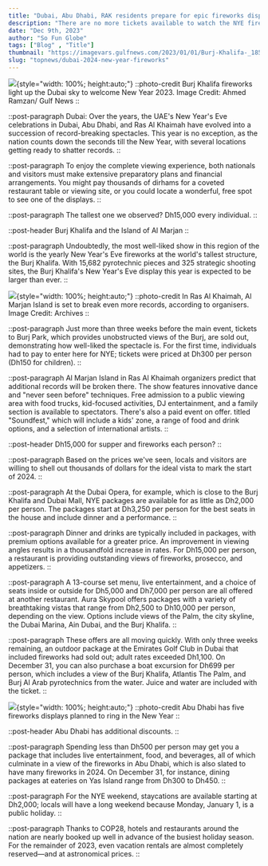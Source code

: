 ```yaml
---
title: "Dubai, Abu Dhabi, RAK residents prepare for epic fireworks displays on New Year's Eve 2024"
description: "There are no more tickets available to watch the NYE fireworks at Burj Khalifa at Burj Park in 2024"
date: "Dec 9th, 2023"
author: "So Fun Globe"
tags: ["Blog" , "Title"]
thumbnail: "https://imagevars.gulfnews.com/2023/01/01/Burj-Khalifa-_18569e6cdc1_large.jpg"
slug: "topnews/dubai-2024-new-year-fireworks"
---
```


![](https://imagevars.gulfnews.com/2023/01/01/Burj-Khalifa-_18569e6cdc1_large.jpg){style="width: 100%; height:auto;"}
::photo-credit
Burj Khalifa fireworks light up the Dubai sky to welcome New Year 2023. Image Credit: Ahmed Ramzan/ Gulf News
::

::post-paragraph
Dubai: Over the years, the UAE's New Year's Eve celebrations in Dubai, Abu Dhabi, and Ras Al Khaimah have evolved into a succession of record-breaking spectacles. This year is no exception, as the nation counts down the seconds till the New Year, with several locations getting ready to shatter records.
::

::post-paragraph
To enjoy the complete viewing experience, both nationals and visitors must make extensive preparatory plans and financial arrangements. You might pay thousands of dirhams for a coveted restaurant table or viewing site, or you could locate a wonderful, free spot to see one of the displays.
::

::post-paragraph
The tallest one we observed? Dh15,000 every individual.
::

::post-header
Burj Khalifa and the Island of Al Marjan
::

::post-paragraph
Undoubtedly, the most well-liked show in this region of the world is the yearly New Year's Eve fireworks at the world's tallest structure, the Burj Khalifa. With 15,682 pyrotechnic pieces and 325 strategic shooting sites, the Burj Khalifa's New Year's Eve display this year is expected to be larger than ever.
::

![](https://imagevars.gulfnews.com/2020/01/01/RAK-fireworks-record_16f61818fc3_original-ratio.jpg){style="width: 100%; height:auto;"}
::photo-credit
In Ras Al Khaimah, Al Marjan Island is set to break even more records, according to organisers. Image Credit: Archives
::

::post-paragraph
Just more than three weeks before the main event, tickets to Burj Park, which provides unobstructed views of the Burj, are sold out, demonstrating how well-liked the spectacle is. For the first time, individuals had to pay to enter here for NYE; tickets were priced at Dh300 per person (Dh150 for children).
::

::post-paragraph
Al Marjan Island in Ras Al Khaimah organizers predict that additional records will be broken there. The show features innovative dance and "never seen before" techniques. Free admission to a public viewing area with food trucks, kid-focused activities, DJ entertainment, and a family section is available to spectators. There's also a paid event on offer. titled "Soundfest," which will include a kids' zone, a range of food and drink options, and a selection of international artists.
::

::post-header
Dh15,000 for supper and fireworks each person?
::

::post-paragraph
Based on the prices we've seen, locals and visitors are willing to shell out thousands of dollars for the ideal vista to mark the start of 2024.
::

::post-paragraph
At the Dubai Opera, for example, which is close to the Burj Khalifa and Dubai Mall, NYE packages are available for as little as Dh2,000 per person. The packages start at Dh3,250 per person for the best seats in the house and include dinner and a performance.
::

::post-paragraph
Dinner and drinks are typically included in packages, with premium options available for a greater price. An improvement in viewing angles results in a thousandfold increase in rates. For Dh15,000 per person, a restaurant is providing outstanding views of fireworks, prosecco, and appetizers.
::

::post-paragraph
A 13-course set menu, live entertainment, and a choice of seats inside or outside for Dh5,000 and Dh7,000 per person are all offered at another restaurant. Aura Skypool offers packages with a variety of breathtaking vistas that range from Dh2,500 to Dh10,000 per person, depending on the view. Options include views of the Palm, the city skyline, the Dubai Marina, Ain Dubai, and the Burj Khalifa.
::

::post-paragraph
These offers are all moving quickly. With only three weeks remaining, an outdoor package at the Emirates Golf Club in Dubai that included fireworks had sold out; adult rates exceeded Dh1,100. On December 31, you can also purchase a boat excursion for Dh699 per person, which includes a view of the Burj Khalifa, Atlantis The Palm, and Burj Al Arab pyrotechnics from the water. Juice and water are included with the ticket.
::

![](https://imagevars.gulfnews.com/2022/01/01/Yas-Island-fireworks._17e123a48aa_original-ratio.jpg){style="width: 100%; height:auto;"}
::photo-credit
Abu Dhabi has five fireworks displays planned to ring in the New Year
::

::post-header
Abu Dhabi has additional discounts.
::

::post-paragraph
Spending less than Dh500 per person may get you a package that includes live entertainment, food, and beverages, all of which culminate in a view of the fireworks in Abu Dhabi, which is also slated to have many fireworks in 2024. On December 31, for instance, dining packages at eateries on Yas Island range from Dh300 to Dh450.
::

::post-paragraph
For the NYE weekend, staycations are available starting at Dh2,000; locals will have a long weekend because Monday, January 1, is a public holiday.
::

::post-paragraph
Thanks to COP28, hotels and restaurants around the nation are nearly booked up well in advance of the busiest holiday season. For the remainder of 2023, even vacation rentals are almost completely reserved—and at astronomical prices.
::